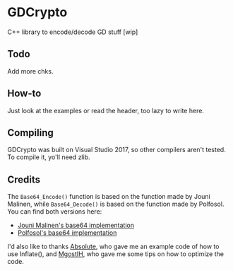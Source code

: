 # GDCrypto
C++ library to encode/decode GD stuff [wip]
## Todo
Add more chks.
## How-to
Just look at the examples or read the header, too lazy to write here.
## Compiling
GDCrypto was built on Visual Studio 2017, so other compilers aren't tested. To compile it, yo'll need zlib.
## Credits
The `Base64_Encode()` function is based on the function made by Jouni Malinen, while `Base64_Decode()` is based on the function made by Polfosol. You can find both versions here:

* [Jouni Malinen's base64 implementation](http://web.mit.edu/freebsd/head/contrib/wpa/src/utils/base64.c)
* [Polfosol's base64 implementation](https://stackoverflow.com/a/37109258)

 I'd also like to thanks [Absolute](https://github.com/absoIute), who gave me an example code of how to use Inflate(), and [MgostIH](https://github.com/mgostIH), who gave me some tips on how to optimize the code.
